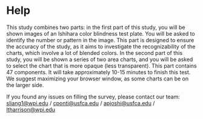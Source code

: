 # Help

This study combines two parts: in the first part of this study, you will be shown images of an Ishihara color blindness test plate. You will be asked to identify the number or pattern in the image. This part is designed to ensure the accuracy of the study, as it aims to investigate the recognizability of the charts, which involve a lot of blended colors. In the second part of this study, you will be shown a series of two area charts, and you will be asked to select the chart that is more opaque (less transparent). This part contains 47 components. It will take approximately 10-15 minutes to finish this test. We suggest maximizing your browser window, as some charts can be on the larger side.

If you found any issues on filling the survey, please contact our team: sliang1@wpi.edu / cponti@usfca.edu / apjoshi@usfca.edu / ltharrison@wpi.edu